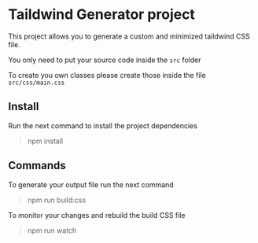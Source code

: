 # Taildwind Generator project

This project allows you to generate a custom and minimized taildwind CSS file.

You only need to put your source code inside the `src` folder

To create you own classes please create those inside the file `src/css/main.css`

## Install
Run the next command to install the project dependencies
> npm install

## Commands
To generate your output file run the next command
> npm run build:css

To monitor your changes and rebuild the build CSS file
> npm run watch
